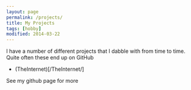 ```yaml
---
layout: page
permalink: /projects/
title: My Projects
tags: [hobby]
modified: 2014-03-22
---
```


I have a number of different projects that I dabble with from time to time. Quite often these end up on GitHub

* (TheInternet)[/TheInternet/]

See my github page for more